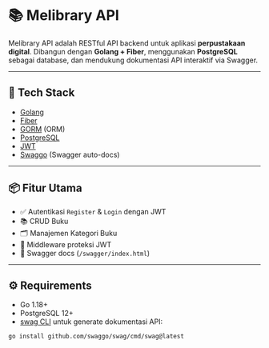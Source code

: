 # 📚 Melibrary API

Melibrary API adalah RESTful API backend untuk aplikasi **perpustakaan digital**. Dibangun dengan **Golang + Fiber**, menggunakan **PostgreSQL** sebagai database, dan mendukung dokumentasi API interaktif via Swagger.

---

## 🚀 Tech Stack

- [Golang](https://golang.org/)
- [Fiber](https://gofiber.io/)
- [GORM](https://gorm.io/) (ORM)
- [PostgreSQL](https://www.postgresql.org/)
- [JWT](https://jwt.io/)
- [Swaggo](https://github.com/swaggo/swag) (Swagger auto-docs)

---

## 📦 Fitur Utama

- ✅ Autentikasi `Register` & `Login` dengan JWT
- 📚 CRUD Buku
- 🗂️ Manajemen Kategori Buku
- 🔐 Middleware proteksi JWT
- 📄 Swagger docs (`/swagger/index.html`)

---

## ⚙️ Requirements

- Go 1.18+
- PostgreSQL 12+
- [swag CLI](https://github.com/swaggo/swag) untuk generate dokumentasi API:

```bash
go install github.com/swaggo/swag/cmd/swag@latest
